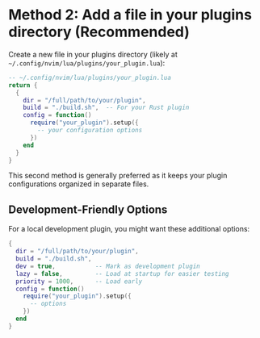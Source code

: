 # Method 2: Add a file in your plugins directory (Recommended)

Create a new file in your plugins directory (likely at `~/.config/nvim/lua/plugins/your_plugin.lua`):

```lua
-- ~/.config/nvim/lua/plugins/your_plugin.lua
return {
  {
    dir = "/full/path/to/your/plugin",
    build = "./build.sh",  -- For your Rust plugin
    config = function()
      require("your_plugin").setup({
        -- your configuration options
      })
    end
  }
}
```

This second method is generally preferred as it keeps your plugin configurations organized in separate files.

## Development-Friendly Options

For a local development plugin, you might want these additional options:

```lua
{
  dir = "/full/path/to/your/plugin",
  build = "./build.sh",
  dev = true,           -- Mark as development plugin
  lazy = false,         -- Load at startup for easier testing
  priority = 1000,      -- Load early
  config = function()
    require("your_plugin").setup({
      -- options
    })
  end
}

